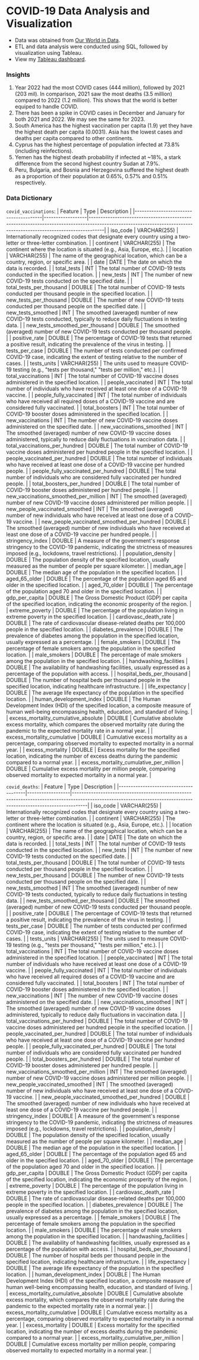 # COVID-19 Data Analysis and Visualization
- Data was obtained from [Our World in Data](https://ourworldindata.org/covid-deaths).
- ETL and data analysis were conducted using SQL, followed by visualization using Tableau.
- View my [Tableau dashboard](https://public.tableau.com/app/profile/loy.xueheng.enoch/viz/VisualizingCOVID-19_16932999790630/Dashboard?publish=yes).

### Insights
1. Year 2022 had the most COVID cases (444 million), followed by 2021 (203 mil). In comparison, 2021 saw the most deaths (3.5 million) compared to 2022 (1.2 million). This shows that the world is better equiped to handle COVID.
2. There has been a spike in COVID cases in December and January for both 2021 and 2022. We may see the same for 2023.
3. South America has the highest vaccination per capita (1.9) yet they have the highest death per capita (0.0031). Asia has the lowest cases and deaths per capita compared to other continents.
4. Cyprus has the highest percentage of population infected at 73.8% (including reinfections).
5. Yemen has the highest death probability if infected at ~18%, a stark difference from the second highest country Sudan at 7.9%.
6. Peru, Bulgaria, and Bosnia and Herzegovina suffered the highest death as a proportion of their population at 0.65%, 0.57% and 0.51% respectively.

### Data Dictionary
`covid_vaccinations`:
| Feature                               | Type             | Description                                                                                                                                                      |
|---------------------------------------|------------------|------------------------------------------------------------------------------------------------------------------------------------------------------------------|
| iso_code                              | VARCHAR(255)     | Internationally recognized codes that designate every country using a two-letter or three-letter combination.                                                    |
| continent                             | VARCHAR(255)     | The continent where the location is situated (e.g., Asia, Europe, etc.).                                                                                        |
| location                              | VARCHAR(255)     | The name of the geographical location, which can be a country, region, or specific area.                                                                        |
| date                                  | DATE             | The date on which the data is recorded.                                                                                                                          |
| total_tests                           | INT              | The total number of COVID-19 tests conducted in the specified location.                                                                                            |
| new_tests                             | INT              | The number of new COVID-19 tests conducted on the specified date.                                                                                                  |
| total_tests_per_thousand              | DOUBLE           | The total number of COVID-19 tests conducted per thousand people in the specified location.                                                                      |
| new_tests_per_thousand                | DOUBLE           | The number of new COVID-19 tests conducted per thousand people on the specified date.                                                                            |
| new_tests_smoothed                    | INT              | The smoothed (averaged) number of new COVID-19 tests conducted, typically to reduce daily fluctuations in testing data.                                          |
| new_tests_smoothed_per_thousand       | DOUBLE           | The smoothed (averaged) number of new COVID-19 tests conducted per thousand people.                                                                               |
| positive_rate                         | DOUBLE           | The percentage of COVID-19 tests that returned a positive result, indicating the prevalence of the virus in testing.                                               |
| tests_per_case                        | DOUBLE           | The number of tests conducted per confirmed COVID-19 case, indicating the extent of testing relative to the number of cases.                                      |
| tests_units                           | VARCHAR(255)     | The units used to measure COVID-19 testing (e.g., "tests per thousand," "tests per million," etc.).                                                             |
| total_vaccinations                    | INT              | The total number of COVID-19 vaccine doses administered in the specified location.                                                                               |
| people_vaccinated                     | INT              | The total number of individuals who have received at least one dose of a COVID-19 vaccine.                                                                      |
| people_fully_vaccinated               | INT              | The total number of individuals who have received all required doses of a COVID-19 vaccine and are considered fully vaccinated.                                  |
| total_boosters                        | INT              | The total number of COVID-19 booster doses administered in the specified location.                                                                               |
| new_vaccinations                      | INT              | The number of new COVID-19 vaccine doses administered on the specified date.                                                                                      |
| new_vaccinations_smoothed             | INT              | The smoothed (averaged) number of new COVID-19 vaccine doses administered, typically to reduce daily fluctuations in vaccination data.                            |
| total_vaccinations_per_hundred        | DOUBLE           | The total number of COVID-19 vaccine doses administered per hundred people in the specified location.                                                            |
| people_vaccinated_per_hundred         | DOUBLE           | The total number of individuals who have received at least one dose of a COVID-19 vaccine per hundred people.                                                    |
| people_fully_vaccinated_per_hundred   | DOUBLE           | The total number of individuals who are considered fully vaccinated per hundred people.                                                                          |
| total_boosters_per_hundred            | DOUBLE           | The total number of COVID-19 booster doses administered per hundred people.                                                                                       |
| new_vaccinations_smoothed_per_million | INT              | The smoothed (averaged) number of new COVID-19 vaccine doses administered per million people.                                                                     |
| new_people_vaccinated_smoothed        | INT              | The smoothed (averaged) number of new individuals who have received at least one dose of a COVID-19 vaccine.                                                     |
| new_people_vaccinated_smoothed_per_hundred | DOUBLE  | The smoothed (averaged) number of new individuals who have received at least one dose of a COVID-19 vaccine per hundred people.                                |
| stringency_index                      | DOUBLE           | A measure of the government's response stringency to the COVID-19 pandemic, indicating the strictness of measures imposed (e.g., lockdowns, travel restrictions). |
| population_density                    | DOUBLE           | The population density of the specified location, usually measured as the number of people per square kilometer.                                                 |
| median_age                            | DOUBLE           | The median age of the population in the specified location.                                                                                                       |
| aged_65_older                         | DOUBLE           | The percentage of the population aged 65 and older in the specified location.                                                                                    |
| aged_70_older                         | DOUBLE           | The percentage of the population aged 70 and older in the specified location.                                                                                    |
| gdp_per_capita                        | DOUBLE           | The Gross Domestic Product (GDP) per capita of the specified location, indicating the economic prosperity of the region.                                          |
| extreme_poverty                       | DOUBLE           | The percentage of the population living in extreme poverty in the specified location.                                                                            |
| cardiovasc_death_rate                 | DOUBLE           | The rate of cardiovascular disease-related deaths per 100,000 people in the specified location.                                                                   |
| diabetes_prevalence                   | DOUBLE           | The prevalence of diabetes among the population in the specified location, usually expressed as a percentage.                                                    |
| female_smokers                        | DOUBLE           | The percentage of female smokers among the population in the specified location.                                                                                  |
| male_smokers                          | DOUBLE           | The percentage of male smokers among the population in the specified location.                                                                                    |
| handwashing_facilities                | DOUBLE           | The availability of handwashing facilities, usually expressed as a percentage of the population with access.                                                     |
| hospital_beds_per_thousand            | DOUBLE           | The number of hospital beds per thousand people in the specified location, indicating healthcare infrastructure.                                                   |
| life_expectancy                       | DOUBLE           | The average life expectancy of the population in the specified location.                                                                                            |
| human_development_index               | DOUBLE           | The Human Development Index (HDI) of the specified location, a composite measure of human well-being encompassing health, education, and standard of living.         |
| excess_mortality_cumulative_absolute   | DOUBLE           | Cumulative absolute excess mortality, which compares the observed mortality rate during the pandemic to the expected mortality rate in a normal year.          |
| excess_mortality_cumulative           | DOUBLE           | Cumulative excess mortality as a percentage, comparing observed mortality to expected mortality in a normal year.                                                |
| excess_mortality                      | DOUBLE           | Excess mortality for the specified location, indicating the number of excess deaths during the pandemic compared to a normal year.                                 |
| excess_mortality_cumulative_per_million | DOUBLE          | Cumulative excess mortality per million people, comparing observed mortality to expected mortality in a normal year.                                           |

`covid_deaths`:
| Feature                               | Type             | Description                                                                                                                                                      |
|---------------------------------------|------------------|------------------------------------------------------------------------------------------------------------------------------------------------------------------|
| iso_code                              | VARCHAR(255)     | Internationally recognized codes that designate every country using a two-letter or three-letter combination.                                                    |
| continent                             | VARCHAR(255)     | The continent where the location is situated (e.g., Asia, Europe, etc.).                                                                                        |
| location                              | VARCHAR(255)     | The name of the geographical location, which can be a country, region, or specific area.                                                                        |
| date                                  | DATE             | The date on which the data is recorded.                                                                                                                          |
| total_tests                           | INT              | The total number of COVID-19 tests conducted in the specified location.                                                                                            |
| new_tests                             | INT              | The number of new COVID-19 tests conducted on the specified date.                                                                                                  |
| total_tests_per_thousand              | DOUBLE           | The total number of COVID-19 tests conducted per thousand people in the specified location.                                                                      |
| new_tests_per_thousand                | DOUBLE           | The number of new COVID-19 tests conducted per thousand people on the specified date.                                                                            |
| new_tests_smoothed                    | INT              | The smoothed (averaged) number of new COVID-19 tests conducted, typically to reduce daily fluctuations in testing data.                                          |
| new_tests_smoothed_per_thousand       | DOUBLE           | The smoothed (averaged) number of new COVID-19 tests conducted per thousand people.                                                                               |
| positive_rate                         | DOUBLE           | The percentage of COVID-19 tests that returned a positive result, indicating the prevalence of the virus in testing.                                               |
| tests_per_case                        | DOUBLE           | The number of tests conducted per confirmed COVID-19 case, indicating the extent of testing relative to the number of cases.                                      |
| tests_units                           | VARCHAR(255)     | The units used to measure COVID-19 testing (e.g., "tests per thousand," "tests per million," etc.).                                                             |
| total_vaccinations                    | INT              | The total number of COVID-19 vaccine doses administered in the specified location.                                                                               |
| people_vaccinated                     | INT              | The total number of individuals who have received at least one dose of a COVID-19 vaccine.                                                                      |
| people_fully_vaccinated               | INT              | The total number of individuals who have received all required doses of a COVID-19 vaccine and are considered fully vaccinated.                                  |
| total_boosters                        | INT              | The total number of COVID-19 booster doses administered in the specified location.                                                                               |
| new_vaccinations                      | INT              | The number of new COVID-19 vaccine doses administered on the specified date.                                                                                      |
| new_vaccinations_smoothed             | INT              | The smoothed (averaged) number of new COVID-19 vaccine doses administered, typically to reduce daily fluctuations in vaccination data.                            |
| total_vaccinations_per_hundred        | DOUBLE           | The total number of COVID-19 vaccine doses administered per hundred people in the specified location.                                                            |
| people_vaccinated_per_hundred         | DOUBLE           | The total number of individuals who have received at least one dose of a COVID-19 vaccine per hundred people.                                                    |
| people_fully_vaccinated_per_hundred   | DOUBLE           | The total number of individuals who are considered fully vaccinated per hundred people.                                                                          |
| total_boosters_per_hundred            | DOUBLE           | The total number of COVID-19 booster doses administered per hundred people.                                                                                       |
| new_vaccinations_smoothed_per_million | INT              | The smoothed (averaged) number of new COVID-19 vaccine doses administered per million people.                                                                     |
| new_people_vaccinated_smoothed        | INT              | The smoothed (averaged) number of new individuals who have received at least one dose of a COVID-19 vaccine.                                                     |
| new_people_vaccinated_smoothed_per_hundred | DOUBLE  | The smoothed (averaged) number of new individuals who have received at least one dose of a COVID-19 vaccine per hundred people.                                |
| stringency_index                      | DOUBLE           | A measure of the government's response stringency to the COVID-19 pandemic, indicating the strictness of measures imposed (e.g., lockdowns, travel restrictions). |
| population_density                    | DOUBLE           | The population density of the specified location, usually measured as the number of people per square kilometer.                                                 |
| median_age                            | DOUBLE           | The median age of the population in the specified location.                                                                                                       |
| aged_65_older                         | DOUBLE           | The percentage of the population aged 65 and older in the specified location.                                                                                    |
| aged_70_older                         | DOUBLE           | The percentage of the population aged 70 and older in the specified location.                                                                                    |
| gdp_per_capita                        | DOUBLE           | The Gross Domestic Product (GDP) per capita of the specified location, indicating the economic prosperity of the region.                                          |
| extreme_poverty                       | DOUBLE           | The percentage of the population living in extreme poverty in the specified location.                                                                            |
| cardiovasc_death_rate                 | DOUBLE           | The rate of cardiovascular disease-related deaths per 100,000 people in the specified location.                                                                   |
| diabetes_prevalence                   | DOUBLE           | The prevalence of diabetes among the population in the specified location, usually expressed as a percentage.                                                    |
| female_smokers                        | DOUBLE           | The percentage of female smokers among the population in the specified location.                                                                                  |
| male_smokers                          | DOUBLE           | The percentage of male smokers among the population in the specified location.                                                                                    |
| handwashing_facilities                | DOUBLE           | The availability of handwashing facilities, usually expressed as a percentage of the population with access.                                                     |
| hospital_beds_per_thousand            | DOUBLE           | The number of hospital beds per thousand people in the specified location, indicating healthcare infrastructure.                                                   |
| life_expectancy                       | DOUBLE           | The average life expectancy of the population in the specified location.                                                                                            |
| human_development_index               | DOUBLE           | The Human Development Index (HDI) of the specified location, a composite measure of human well-being encompassing health, education, and standard of living.         |
| excess_mortality_cumulative_absolute   | DOUBLE           | Cumulative absolute excess mortality, which compares the observed mortality rate during the pandemic to the expected mortality rate in a normal year.          |
| excess_mortality_cumulative           | DOUBLE           | Cumulative excess mortality as a percentage, comparing observed mortality to expected mortality in a normal year.                                                |
| excess_mortality                      | DOUBLE           | Excess mortality for the specified location, indicating the number of excess deaths during the pandemic compared to a normal year.                                 |
| excess_mortality_cumulative_per_million | DOUBLE          | Cumulative excess mortality per million people, comparing observed mortality to expected mortality in a normal year.                                           |
